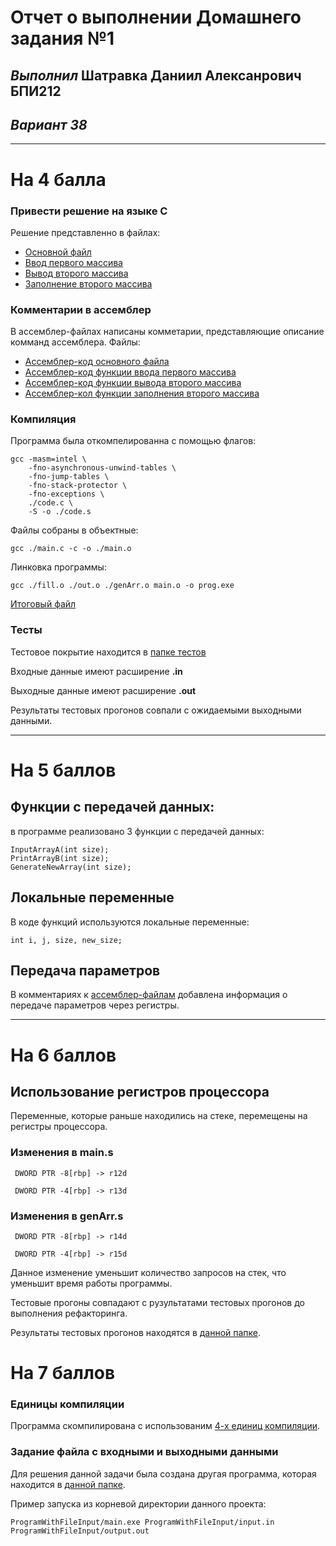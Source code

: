 # **Отчет о выполнении Домашнего задания №1**
## *Выполнил* Шатравка Даниил Алексанрович БПИ212
## *Вариант 38*

---

# На 4 балла
### Привести решение на языке C
Решение представленно в файлах:
- [Основной файл](./main.c)
- [Ввод первого массива](./fill.c)
- [Вывод второго массива](./out.c)
- [Заполнение второго массива](./genArr.c)

### Комментарии в ассемблер
В ассемблер-файлах написаны комметарии, представляющие описание комманд ассемблера.
Файлы:
- [Ассемблер-код основного файла](./main.s)
- [Ассемблер-код функции ввода первого массива](./fill.s)
- [Ассемблер-код функции вывода второго массива](./out.s)
- [Ассемблер-кол функции заполнения второго массива](./genArr.s)

### Компиляция 
Программа была откомпелированна с помощью флагов:
```
gcc -masm=intel \
    -fno-asynchronous-unwind-tables \
    -fno-jump-tables \
    -fno-stack-protector \
    -fno-exceptions \
    ./code.c \
    -S -o ./code.s
```

Файлы собраны в объектные:

`gcc ./main.c -c -o ./main.o`

Линковка программы:

`gcc ./fill.o ./out.o ./genArr.o main.o -o prog.exe`

[Итоговый файл](prog.exe)

### Тесты
Тестовое покрытие находится в [папке тестов](./tests/)

Входные данные имеют расширение **.in**

Выходные данные имеют расширение **.out**

Результаты тестовых прогонов совпали с ожидаемыми выходными данными.

---

# На 5 баллов 

## Функции с передачей данных:
в программе реализовано 3 функции с передачей данных:
```
InputArrayA(int size);
PrintArrayB(int size);
GenerateNewArray(int size);
```

## Локальные переменные
В коде функций используются локальные переменные:

`int i, j, size, new_size;`

## Передача параметров
В комментариях к [ассемблер-файлам](#комментарии-в-ассемблер) добавлена информация о передаче параметров через регистры.

---

# На 6 баллов
## Использование регистров процессора
Переменные, которые раньше находились на стеке, перемещены на регистры процессора.

### Изменения в main.s
` DWORD PTR -8[rbp] -> r12d`

` DWORD PTR -4[rbp] -> r13d`
### Изменения в genArr.s
` DWORD PTR -8[rbp] -> r14d`

` DWORD PTR -4[rbp] -> r15d`

Данное изменение уменьшит количество запросов на стек, что уменьшит время работы программы.

Тестовые прогоны совпадают с рузультатами тестовых прогонов до выполнения рефакторинга.

Результаты тестовых прогонов находятся в [данной папке](./tests_aftrer_ref/).


# На 7 баллов

### Единицы компиляции
Программа скомпилирована с использованим [4-х единиц компиляции](#комментарии-в-ассемблер).

### Задание файла с входными и выходными данными
Для решения данной задачи была создана другая программа, которая находится в [данной папке](./ProgramWithFileInput/).

Пример запуска из корневой директории данного проекта:

`ProgramWithFileInput/main.exe ProgramWithFileInput/input.in ProgramWithFileInput/output.out`
